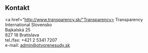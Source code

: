 ## Kontakt

<a href="http://www.transparency.sk/"Transparency> Transparency International Slovensko </a>  
Bajkalská 25  
827 18 Bratislava   
tel./fax: +421 2 5341 7207  
e-mail: admin@otvorenesudy.sk  


